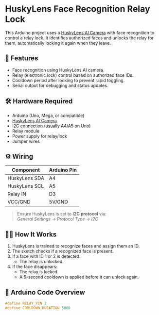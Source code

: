 # HuskyLens Face Recognition Relay Lock

This Arduino project uses a [HuskyLens AI Camera](https://www.dfrobot.com/product-1922.html) with face recognition to control a relay lock. It identifies authorized faces and unlocks the relay for them, automatically locking it again when they leave.

## 🧠 Features

- Face recognition using HuskyLens AI camera.
- Relay (electronic lock) control based on authorized face IDs.
- Cooldown period after locking to prevent rapid toggling.
- Serial output for debugging and status updates.

## 🛠️ Hardware Required

- Arduino (Uno, Mega, or compatible)
- [HuskyLens AI Camera](https://www.dfrobot.com/product-1922.html)
- I2C connection (usually A4/A5 on Uno)
- Relay module
- Power supply for relay/lock
- Jumper wires

## ⚙️ Wiring

| Component    | Arduino Pin |
|--------------|--------------|
| HuskyLens SDA | A4           |
| HuskyLens SCL | A5           |
| Relay IN     | D3           |
| VCC/GND      | 5V/GND       |

> Ensure HuskyLens is set to **I2C protocol** via:  
> *General Settings → Protocol Type → I2C*

## 🧑‍💻 How It Works

1. HuskyLens is trained to recognize faces and assign them an ID.
2. The sketch checks if a recognized face is present.
3. If a face with ID 1 or 2 is detected:
    - The relay is unlocked.
4. If the face disappears:
    - The relay is locked.
    - A 5-second cooldown is applied before it can unlock again.

## 📝 Arduino Code Overview

```cpp
#define RELAY_PIN 3
#define COOLDOWN_DURATION 5000
